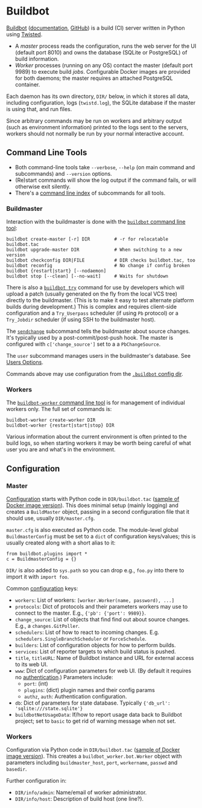 Buildbot
========

[Buildbot] \([documentation], [GitHub]) is a build (CI) server written
in Python using [Twisted].

* A _master_ process reads the configuration, runs the web server for
  the UI (default port 8010) and owns the database (SQLite or
  PostgreSQL) of build information.
* _Worker_ processes (running on any OS) contact the master (default
  port 9989) to execute build _jobs_. Configurable Docker images are
  provided for both daemons; the master requires an attached
  PostgreSQL container.

Each daemon has its own directory, `DIR/` below, in which it stores
all data, including configuration, logs (`twistd.log`), the SQLite
database if the master is using that, and run files.

Since arbitrary commands may be run on workers and arbitrary output
(such as environment information) printed to the logs sent to the
servers, workers should not normally be run by your normal interactive
account.


Command Line Tools
------------------

- Both command-line tools take `--verbose`, `--help` (on main command
  and subcommands) and `--version` options.
- (Re)start commands will show the log output if the command fails, or
  will otherwise exit silently.
- There's a [command line index] of subcommands for all tools.

### Buildmaster

Interaction with the buildmaster is done with the [`buildbot` command
line tool][buildbot-cmd]:

    buildbot create-master [-r] DIR         # -r for relocatable buildbot.tac
    buildbot upgrade-master DIR             # When switching to a new version
    buildbot checkconfig DIR|FILE           # DIR checks buildbot.tac, too
    buildbot reconfig                       # No change if config broken
    buildbot {restart|start} [--nodaemon]
    buildbot stop [--clean] [--no-wait]     # Waits for shutdown

There is also a [`buildbot try`][buildbot-cmd-try] command for use by
developers which will upload a patch (usually generated on the fly
from the local VCS tree) directly to the buildmaster. (This is to make
it easy to test alternate platform builds during development.) This is
complex and requires client-side configuration and a `Try_Userpass`
scheduler (if using `Pb` protocol) or a `Try_Jobdir` scheduler (if
using SSH to the buildmaster host).

The [`sendchange`] subcommand tells the buildmaster about source
changes. It's typically used by a post-commit/post-push hook. The
master is configured with `c['change_source']` set to a a
`PbChangeSource`.

The `user` subcommand manages users in the buildmaster's database.
See [Users Options].

Commands above may use configuration from the [`.buildbot` config dir].

### Workers

The [`buildbot-worker` command line tool][buildbot-worker-cmd] is for
management of individual workers only. The full set of commands is:

    buildbot-worker create-worker DIR
    buildbot-worker {restart|start|stop} DIR

Various information about the current environment is often printed to the
build logs, so when starting workers it may be worth being careful of what
user you are and what's in the environment.


Configuration
-------------

### Master

[Configuration] starts with Python code in `DIR/buildbot.tac` ([sample
of Docker image version][master-buildbot.tac]). This does minimal
setup (mainly logging) and creates a `BuildMaster` object, passing in
a second configuration file that it should use, usually
`DIR/master.cfg`.

`master.cfg` is also executed as Python code. The module-level global
`BuildmasterConfig` must be set to a `dict` of configuration
keys/values; this is usually created along with a short alias to it:

    from buildbot.plugins import *
    c = BuildmasterConfig = {}

`DIR/` is also added to `sys.path` so you can drop e.g., `foo.py` into
there to import it with `import foo`.

Common [configuration] keys:

* `workers`: List of workers: `[worker.Worker(name, password), ...]`
* `protocols`: Dict of protocols and their parameters workers may use
  to connect to the master. E.g., `{'pb': {'port': 9989}}`.
* `change_source`: List of objects that find find out about source
  changes. E.g., a `changes.GitPoller`.
* `schedulers`: List of how to react to incoming changes. E.g.
  `schedulers.SingleBranchScheduler` or `ForceSchedule`.
* `builders`: List of configuration objects for how to perform builds.
* `services`: List of reporter targets to which build status is
  pushed.
* `title`, `titleURL`: Name of Buildbot instance and URL for external
  access to its web UI.
* `www`: Dict of configuration parameters for web UI. (By default it
  requires no [authentication].) Parameters include:
  - `port`: (int)
  - `plugins`: (dict) plugin names and their config params
  - `authz`, `auth`: Authentication configuration.
* `db`: Dict of parameters for state database.
  Typically `{'db_url': 'sqlite:///state.sqlite'}`
* `buildbotNetUsageData`: If/how to report usage data back to Buildbot
  project; set to `basic` to get rid of warning message when not set.

### Workers

Configuration via Python code in `DIR/buildbot.tac` ([sample of Docker
image version][worker-buildbot.tac]). This creates a
`buildbot_worker.bot.Worker` object with parameters including
`buildmaster_host`, `port`, `workername`, `passwd` and `basedir`.

Further configuration in:
* `DIR/info/admin`: Name/email of worker administrator.
* `DIR/info/host`: Description of build host (one line?).



[Buildbot]: https://buildbot.net/
[GitHub]: https://github.com/buildbot/buildbot
[Twisted]: https://twistedmatrix.com/
[`.buildbot` config dir]: https://docs.buildbot.net/1.8.0/manual/cmdline.html#buildbot-config-directory
[`sendchange`]: https://docs.buildbot.net/1.8.0/manual/cmdline.html#sendchange
[authentication]: https://docs.buildbot.net/latest/manual/configuration/www.html#web-authentication
[buildbot-cmd-try]: https://docs.buildbot.net/1.8.0/manual/cmdline.html#developer-tools
[buildbot-cmd]: https://docs.buildbot.net/1.8.0/manual/cmdline.html
[buildbot-worker-cmd]: https://docs.buildbot.net/1.8.0/manual/cmdline.html#worker
[command line index]: https://docs.buildbot.net/1.8.0/bb-cmdline.html
[configuration]: https://docs.buildbot.net/latest/manual/configuration/index.html
[documentation]: https://docs.buildbot.net/latest/
[master-buildbot.tac]: https://github.com/buildbot/buildbot/blob/master/master/docker/buildbot.tac
[users options]: https://docs.buildbot.net/1.8.0/manual/concepts.html#concepts-users
[worker-buildbot.tac]: https://github.com/buildbot/buildbot/blob/master/worker/docker/buildbot.tac
